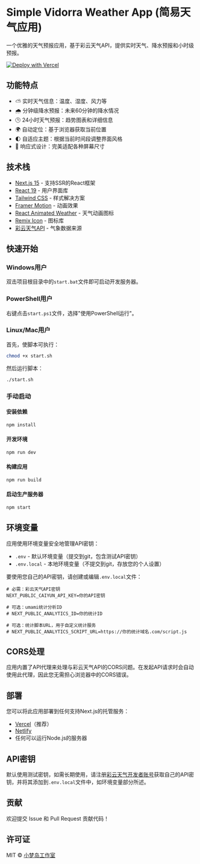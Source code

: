 # Simple Vidorra Weather App (简易天气应用)

一个优雅的天气预报应用，基于彩云天气API，提供实时天气、降水预报和小时级预报。

<a href="https://vercel.com/new/clone?repository-url=https%3A%2F%2Fgithub.com%2FROYIANS%2Fsimple-vidorra-weather-app&env=NEXT_PUBLIC_CAIYUN_API_KEY&env=NEXT_PUBLIC_ANALYTICS_ID&env=NEXT_PUBLIC_ANALYTICS_SCRIPT_URL&envDescription=API%20keys%20needed%20for%20the%20application"><img src="https://vercel.com/button" alt="Deploy with Vercel"/></a>

## 功能特点

- ⛅ 实时天气信息：温度、湿度、风力等
- 🌧️ 分钟级降水预报：未来60分钟的降水情况
- 🕒 24小时天气预报：趋势图表和详细信息
- 🌍 自动定位：基于浏览器获取当前位置
- 🌓 自适应主题：根据当前时间段调整界面风格
- 📱 响应式设计：完美适配各种屏幕尺寸

## 技术栈

- [Next.js 15](https://nextjs.org/) - 支持SSR的React框架
- [React 19](https://react.dev/) - 用户界面库
- [Tailwind CSS](https://tailwindcss.com/) - 样式解决方案
- [Framer Motion](https://www.framer.com/motion/) - 动画效果
- [React Animated Weather](https://www.npmjs.com/package/react-animated-weather) - 天气动画图标
- [Remix Icon](https://remixicon.com/) - 图标库
- [彩云天气API](https://caiyunapp.com/api/) - 气象数据来源

## 快速开始

### Windows用户

双击项目根目录中的`start.bat`文件即可启动开发服务器。

### PowerShell用户

右键点击`start.ps1`文件，选择"使用PowerShell运行"。

### Linux/Mac用户

首先，使脚本可执行：

```bash
chmod +x start.sh
```

然后运行脚本：

```bash
./start.sh
```

### 手动启动

#### 安装依赖

```bash
npm install
```

#### 开发环境

```bash
npm run dev
```

#### 构建应用

```bash
npm run build
```

#### 启动生产服务器

```bash
npm start
```

## 环境变量

应用使用环境变量安全地管理API密钥：

- `.env` - 默认环境变量（提交到git，包含测试API密钥）
- `.env.local` - 本地环境变量（不提交到git，存放您的个人设置）

要使用您自己的API密钥，请创建或编辑`.env.local`文件：

```
# 必需：彩云天气API密钥
NEXT_PUBLIC_CAIYUN_API_KEY=你的API密钥

# 可选：umami统计分析ID
# NEXT_PUBLIC_ANALYTICS_ID=你的统计ID

# 可选：统计脚本URL，用于自定义统计服务
# NEXT_PUBLIC_ANALYTICS_SCRIPT_URL=https://你的统计域名.com/script.js
```

## CORS处理

应用内置了API代理来处理与彩云天气API的CORS问题。在发起API请求时会自动使用此代理，因此您无需担心浏览器中的CORS错误。

## 部署

您可以将此应用部署到任何支持Next.js的托管服务：

- [Vercel](https://vercel.com)（推荐）
- [Netlify](https://netlify.com)
- 任何可以运行Node.js的服务器

## API密钥

默认使用测试密钥，如需长期使用，请注册[彩云天气开发者账号](https://platform.caiyunapp.com/)获取自己的API密钥，并将其添加到`.env.local`文件中，如环境变量部分所述。

## 贡献

欢迎提交 Issue 和 Pull Request 贡献代码！

## 许可证

MIT © [小梦岛工作室](https://weather.vidorra.life) 
